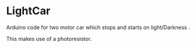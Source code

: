 # LightCar
Arduino code for two motor car which stops and starts on light/Darkness .

This makes use of a photoresistor.
